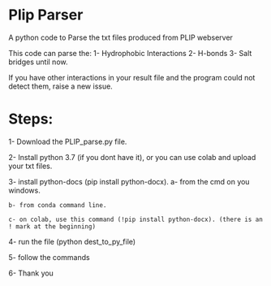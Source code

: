 # Plip Parser
A python code to Parse the txt files produced from PLIP webserver

This code can parse the:
1- Hydrophobic Interactions
2- H-bonds
3- Salt bridges
until now.

If you have other interactions in your result file and the program could not detect them, raise a new issue.

# Steps:

1- Download the PLIP_parse.py file.

2- Install python 3.7 (if you dont have it), or you can use colab and upload your txt files.

3- install python-docs (pip install python-docx).
    a- from the cmd on you windows.
    
    b- from conda command line.
    
    c- on colab, use this command (!pip install python-docx). (there is an ! mark at the beginning)
    
4- run the file (python dest_to_py_file)

5- follow the commands

6- Thank you
